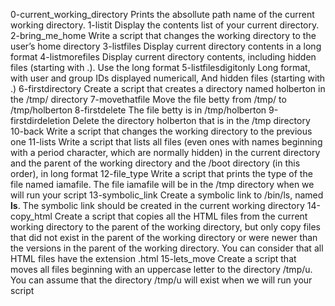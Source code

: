 0-current_working_directory Prints the absollute path name of the current working directory.
1-listit Display the contents list of your current directory.
2-bring_me_home Write a script that changes the working directory to the user’s home directory
3-listfiles Display current directory contents in a long format
4-listmorefiles  Display current directory contents, including hidden files (starting with .). Use the long format
5-listfilesdigitonly Long format, with user and group IDs displayed numericall, And hidden files (starting with .)
6-firstdirectory Create a script that creates a directory named holberton in the /tmp/ directory
7-movethatfile Move the file betty from /tmp/ to /tmp/holberton
8-firstdelete The file betty is in /tmp/holberton
9-firstdirdeletion Delete the directory holberton that is in the /tmp directory
10-back Write a script that changes the working directory to the previous one
11-lists Write a script that lists all files (even ones with names beginning with a period character, which are normally hidden) in the current directory and the parent of the working directory and the /boot directory (in this order), in long format
12-file_type Write a script that prints the type of the file named iamafile. The file iamafile will be in the /tmp directory when we will run your script
13-symbolic_link Create a symbolic link to /bin/ls, named __ls__. The symbolic link should be created in the current working directory
14-copy_html Create a script that copies all the HTML files from the current working directory to the parent of the working directory, but only copy files that did not exist in the parent of the working directory or were newer than the versions in the parent of the working directory.
You can consider that all HTML files have the extension .html
15-lets_move Create a script that moves all files beginning with an uppercase letter to the directory /tmp/u.
You can assume that the directory /tmp/u will exist when we will run your script

